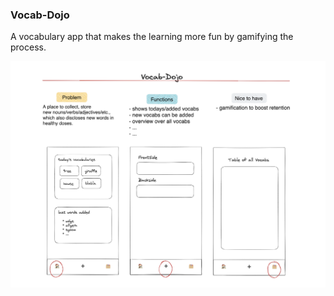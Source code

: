 ### Vocab-Dojo

A vocabulary app that makes the learning more fun by gamifying the process.

![](./public/v0.1.png)
